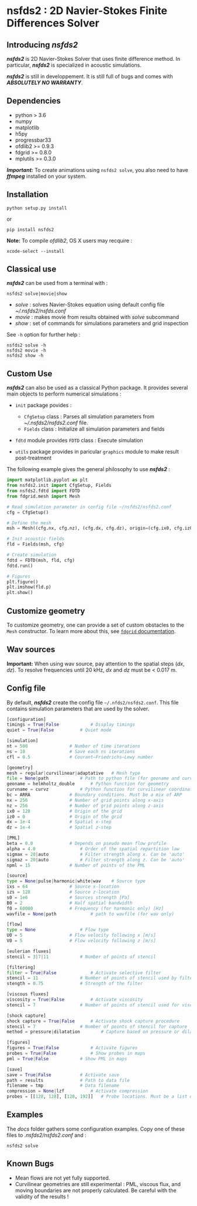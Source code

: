 # nsfds2 : 2D Navier-Stokes Finite Differences Solver

## Introducing ***nsfds2***

***nsfds2*** is 2D Navier-Stokes Solver that uses finite difference method. In particular, ***nsfds2*** is specialized in acoustic simulations.

***nsfds2*** is still in developpement. It is still full of bugs and comes with ***ABSOLUTELY NO WARRANTY***.


## Dependencies

* python > 3.6
* numpy
* matplotlib
* h5py
* progressbar33
* ofdlib2 >= 0.9.3
* fdgrid >= 0.8.0
* mplutils >= 0.3.0

***Important:*** To create animations using `nsfds2 solve`, you also need to have ***ffmpeg*** installed on your system.


## Installation

```
python setup.py install
```

or

```
pip install nsfds2
```


**Note:** To compile *ofdlib2*, OS X users may recquire :

```
xcode-select --install
```

## Classical use

***nsfds2*** can be used from a terminal with :

```
nsfds2 solve|movie|show
```

* *solve* : solves Navier-Stokes equation using default config file *~/.nsfds2/nsfds.conf*
* *movie* : makes movie from results obtained with *solve* subcommand
* *show* : set of commands for simulations parameters and grid inspection

See `-h` option for further help :

```
nsfds2 solve -h
nsfds2 movie -h
nsfds2 show -h
```


## Custom Use

***nsfds2*** can also be used as a classical Python package. It provides
several main objects to perform numerical simulations :

* `init` package povides :

	* `CfgSetup` class : Parses all simulation parameters from
		*~/.nsfds2/nsfds2.conf* file.
	* `Fields` class : Initialize all simulation parameters and fields

* `fdtd` module provides `FDTD` class : Execute simulation

* `utils` package provides in paricular `graphics` module to make result post-treatment


 The following example gives the general philosophy to use ***nsfds2*** :


```python
import matplotlib.pyplot as plt
from nsfds2.init import CfgSetup, Fields
from nsfds2.fdtd import FDTD
from fdgrid.mesh import Mesh

# Read simulation parameter in config file ~/nsfds2/nsfds2.conf
cfg = CfgSetup()

# Define the mesh
msh = Mesh((cfg.nx, cfg.nz), (cfg.dx, cfg.dz), origin=(cfg.ix0, cfg.iz0), obstacles=[])

# Init acoustic fields
fld = Fields(msh, cfg)

# Create simulation
fdtd = FDTD(msh, fld, cfg)
fdtd.run()

# Figures
plt.figure()
plt.imshow(fld.p)
plt.show()
```

## Customize geometry

To customize geometry, one can provide a set of custom obstacles to the `Mesh`
constructor. To learn more about this, see [`fdgrid` documentation](https://github.com/ipselium/fdgrid).


## Wav sources

**Important:** When using wav source, pay attention to the spatial steps (*dx*,
*dz*). To resolve frequencies until 20 kHz, *dx* and *dz* must be < 0.017 m.

## Config file

By default, ***nsfds2*** create the config file `~/.nfds2/nsfds2.conf`. This
file contains simulation parameters that are used by the solver.


```python
[configuration]
timings = True|False 			# Display timings
quiet = True|False 			# Quiet mode

[simulation]
nt = 500 				# Number of time iterations
ns = 10 				# Save each ns iterations
cfl = 0.5 				# Courant–Friedrichs–Lewy number

[geometry]
mesh = regular|curvilinear|adaptative	# Mesh type
file = None|path 			# Path to python file (for geoname and curvname)
geoname = helmholtz_double 		# Python function for geometry
curvname = curvz			# Python function for curvilinear coordinates
bc = ARRA 				# Boundary conditions. Must be a mix of ARP
nx = 256				# Number of grid points along x-axis
nz = 256				# Number of grid points along z-axis
ix0 = 128 				# Origin of the grid
iz0 = 0					# Origin of the grid
dx = 1e-4				# Spatial x-step
dz = 1e-4 				# Spatial z-step

[PML]
beta = 0.0 				# Depends on pseudo mean flow profile
alpha = 4.0 				# Order of the spatial repartition law
sigmax = 20|auto 			# Filter strength along x. Can be 'auto'
sigmaz = 20|auto 			# Filter strength along z. Can be 'auto'
npml = 15				# Number of points of the PML

[source]
type = None|pulse|harmonic|white|wav 	# Source type
ixs = 64				# Source x-location
izs = 128 				# Source z-location
s0 = 1e6 				# Sources strength [Pa]
B0 = 2 					# Half spatial bandwidth
f0 = 60000 				# Frequency (for harmonic only) [Hz]
wavfile = None|path 			# path to wavfile (for wav only)

[flow]
type = None 				# Flow type
U0 = 5 					# Flow velocity following x [m/s]
V0 = 5 					# Flow velocity following z [m/s]

[eulerian fluxes]
stencil = 3|7|11 			# Number of points of stencil

[filtering]
filter = True|False 			# Activate selective filter
stencil = 11 				# Number of points of stencil used by filters
stength = 0.75 				# Strength of the filter

[viscous fluxes]
viscosity = True|False 			# Activate viscosity
stencil = 7 				# Number of points of stencil used for viscosity

[shock capture]
shock capture = True|False 		# Activate shock capture procedure
stencil = 7 				# Number of points of stencil for capture
method = pressure|dilatation 		# Capture based on pressure or dilatation

[figures]
figures = True|False 			# Activate figures
probes = True|False 			# Show probes in maps
pml = True|False 			# Show PML in maps

[save]
save = True|False 			# Activate save
path = results 				# Path to data file
filename = tmp 				# Data filename
compression = None|lzf 			# Activate compression
probes = [[128, 128], [128, 192]] 	# Probe locations. Must be a list of lists
```

## Examples

The *docs* folder gathers some configuration examples.
Copy one of these files to *.nsfds2/nsfds2.conf* and :

```
nsfds2 solve
```

## Known Bugs

* Mean flows are not yet fully supported.
* Curvilinear geometries are still experimental : PML, viscous flux, and moving boundaries are
  not properly calculated. Be careful with the validity of the results !
